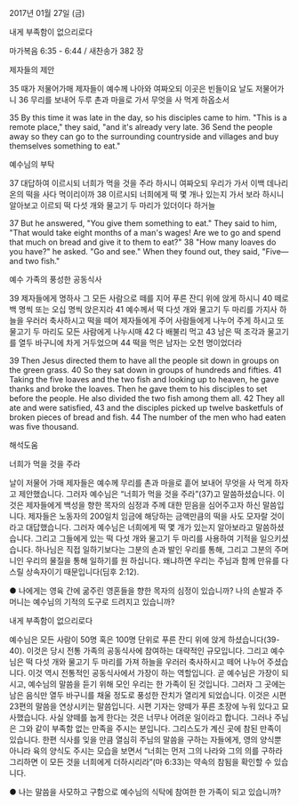 2017년 01월 27일 (금)

내게 부족함이 없으리로다



마가복음 6:35 - 6:44 / 새찬송가 382 장


제자들의 제안

35 때가 저물어가매 제자들이 예수께 나아와 여짜오되 이곳은 빈들이요 날도 저물어가니 36 무리를 보내어 두루 촌과 마을로 가서 무엇을 사 먹게 하옵소서

35 By this time it was late in the day, so his disciples came to him. "This is a remote place," they said, "and it's already very late. 36 Send the people away so they can go to the surrounding countryside and villages and buy themselves something to eat."

예수님의 부탁

37 대답하여 이르시되 너희가 먹을 것을 주라 하시니 여짜오되 우리가 가서 이백 데나리온의 떡을 사다 먹이리이까 38 이르시되 너희에게 떡 몇 개나 있는지 가서 보라 하시니 알아보고 이르되 떡 다섯 개와 물고기 두 마리가 있더이다 하거늘

37 But he answered, "You give them something to eat." They said to him, "That would take eight months of a man's wages! Are we to go and spend that much on bread and give it to them to eat?" 38 "How many loaves do you have?" he asked. "Go and see." When they found out, they said, "Five—and two fish."

예수 가족의 풍성한 공동식사

39 제자들에게 명하사 그 모든 사람으로 떼를 지어 푸른 잔디 위에 앉게 하시니 40 떼로 백 명씩 또는 오십 명씩 앉은지라 41 예수께서 떡 다섯 개와 물고기 두 마리를 가지사 하늘을 우러러 축사하시고 떡을 떼어 제자들에게 주어 사람들에게 나누어 주게 하시고 또 물고기 두 마리도 모든 사람에게 나누시매 42 다 배불리 먹고 43 남은 떡 조각과 물고기를 열두 바구니에 차게 거두었으며 44 떡을 먹은 남자는 오천 명이었더라

39 Then Jesus directed them to have all the people sit down in groups on the green grass. 40 So they sat down in groups of hundreds and fifties. 41 Taking the five loaves and the two fish and looking up to heaven, he gave thanks and broke the loaves. Then he gave them to his disciples to set before the people. He also divided the two fish among them all. 42 They all ate and were satisfied, 43 and the disciples picked up twelve basketfuls of broken pieces of bread and fish. 44 The number of the men who had eaten was five thousand.

해석도움





너희가 먹을 것을 주라

날이 저물어 가매 제자들은 예수께 무리를 촌과 마을로 흩어 보내어 무엇을 사 먹게 하자고 제안했습니다. 그러자 예수님은 “너희가 먹을 것을 주라”(37)고 말씀하셨습니다. 이것은 제자들에게 백성을 향한 목자의 심정과 주께 대한 믿음을 심어주고자 하신 말씀입니다. 제자들은 노동자의 200일치 임금에 해당하는 금액만큼의 떡을 사도 모자랄 것이라고 대답했습니다. 그러자 예수님은 너희에게 떡 몇 개가 있는지 알아보라고 말씀하셨습니다. 그리고 그들에게 있는 떡 다섯 개와 물고기 두 마리를 사용하여 기적을 일으키셨습니다. 하나님은 직접 일하기보다는 그분의 손과 발인 우리를 통해, 그리고 그분의 주머니인 우리의 물질을 통해 일하기를 원 하십니다. 왜냐하면 우리는 주님과 함께 만유를 다스릴 상속자이기 때문입니다(딤후 2:12).

● 나에게는 영육 간에 굶주린 영혼들을 향한 목자의 심정이 있습니까? 나의 손발과 주머니는 예수님의 기적의 도구로 드려지고 있습니까?

내게 부족함이 없으리로다

예수님은 모든 사람이 50명 혹은 100명 단위로 푸른 잔디 위에 앉게 하셨습니다(39-40). 이것은 당시 전통 가족의 공동식사에 참여하는 대략적인 규모입니다. 그리고 예수님은 떡 다섯 개와 물고기 두 마리를 가져 하늘을 우러러 축사하시고 떼어 나누어 주셨습니다. 이것 역시 전통적인 공동식사에서 가장이 하는 역할입니다. 곧 예수님은 가장이 되시고, 예수님의 말씀을 듣기 위해 모인 우리는 한 가족이 된 것입니다. 그러자 그 곳에는 남은 음식만 열두 바구니를 채울 정도로 풍성한 잔치가 열리게 되었습니다. 이것은 시편 23편의 말씀을 연상시키는 말씀입니다. 시편 기자는 양떼가 푸른 초장에 누워 있다고 묘사했습니다. 사실 양떼를 눕게 한다는 것은 너무나 어려운 일이라고 합니다. 그러나 주님은 그와 같이 부족함 없는 만족을 주시는 분입니다. 그리스도가 계신 곳에 참된 만족이 있습니다. 한편 식사를 잊을 만큼 열심히 주님의 말씀을 구하는 자들에게, 영의 양식뿐 아니라 육의 양식도 주시는 모습을 보면서 “너희는 먼저 그의 나라와 그의 의를 구하라 그리하면 이 모든 것을 너희에게 더하시리라”(마 6:33)는 약속의 참됨을 확인할 수 있습니다.

● 나는 말씀을 사모하고 구함으로 예수님의 식탁에 참여한 한 가족이 되고 있습니까?